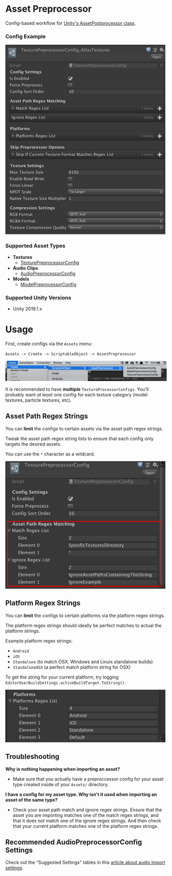 # Asset Preprocessor
Config-based workflow for [Unity's AssetPostprocessor class](https://docs.unity3d.com/ScriptReference/AssetPostprocessor.html).

### Config Example
<img src="/README/texture-preprocessor-config-inspector-example.jpg?raw" width="500">

### Supported Asset Types
* **Textures**
  - [TexturePreprocessorConfig](/Scripts/Editor/TexturePreprocessorConfig.cs)
* **Audio Clips**
  - [AudioPreprocessorConfig](/Scripts/Editor/AudioPreprocessorConfig.cs)
* **Models**
  - [ModelPreprocessorConfig](/Scripts/Editor/ModelPreprocessorConfig.cs)

### Supported Unity Versions
* Unity 2019.1.x

# Usage
First, create configs via the `Assets` menu:

`Assets -> Create -> ScriptableObject -> AssetPreprocessor`

![](/README/create-config-location.png?raw)

It is recommended to have **multiple** `TextureProcessorConfigs`. You'll probably want *at least* one config for each texture category (model textures, particle textures, etc). 

## Asset Path Regex Strings
You can **limit** the configs to certain assets via the asset path regex strings.

Tweak the asset path regex string lists to ensure that each config only targets the desired assets.

You can use the `*` character as a wildcard.

<img src="/README/asset-path-regex-strings.png?raw" width="500">

## Platform Regex Strings
You can **limit** the configs to certain platforms via the platform regex strings.

The platform regex strings should ideally be perfect matches to actual the platform strings.

Example platform regex strings:
* `Android`
* `iOS`
* `Standalone` (to match OSX, Windows and Linuix standalone builds)
* `StandaloneOSX` (a perfect match platform string for OSX)

To get the string for your current platform, try logging `EditorUserBuildSettings.activeBuildTarget.ToString()`.

<img src="/README/platform-regex-strings.png?raw" width="500">

## Troubleshooting
**Why is nothing happening when importing an asset?**
* Make sure that you actually have a preproccessor config for your asset type created inside of your `Assets/` directory.

**I have a config for my asset type. Why isn't it used when importing an asset of the same type?**
* Check your asset path match and ignore regex strings. Ensure that the asset you are importing matches one of the match regex strings, and that it does *not* match one of the ignore regex strings. And then check that your current platform matches one of the platform regex strings.

## Recommended AudioPreprocessorConfig Settings
Check out the "Suggested Settings" tables in this [article about audio import settings](https://www.gamasutra.com/blogs/ZanderHulme/20190107/333794/Unity_Audio_Import_Optimisation__getting_more_BAM_for_your_RAM.php).  

